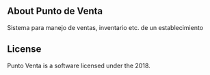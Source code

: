 ## About Punto de Venta

Sistema para manejo de ventas, inventario etc. de un establecimiento

## License

Punto Venta is a software licensed under the 2018.
